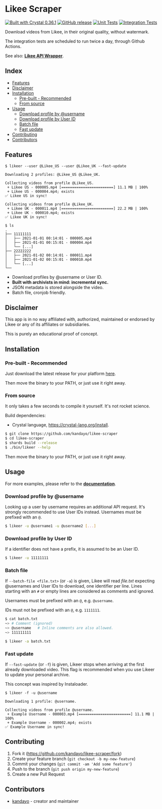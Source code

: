 # Likee Scraper

[![Built with Crystal 0.36.1](https://img.shields.io/badge/Crystal-0.36.1-%23333333)](https://crystal-lang.org/)
[![GitHub release](https://img.shields.io/github/release/kandayo/likee-scraper.svg?label=Release)](https://github.com/kandayo/likee-scraper/releases)
[![Unit Tests](https://github.com/kandayo/likee-scraper/workflows/Unit%20Tests/badge.svg)](https://github.com/kandayo/likee-scraper/actions)
[![Integration Tests](https://github.com/kandayo/likee-scraper/workflows/Integration%20Tests/badge.svg)](https://github.com/kandayo/likee-scraper/actions)

Download videos from Likee, in their original quality, without watermark.

The integration tests are scheduled to run twice a day, through Github Actions.

See also: [**Likee API Wrapper**](https://github.com/kandayo/likee.cr).

## Index

- [Features](#features)
- [Disclaimer](#disclaimer)
- [Installation](#installation)
  - [Pre-built - Recommended](#pre-built--recommended)
  - [From source](#from-source)
- [Usage](#usage)
  - [Download profile by @username](#download-profile-by-username)
  - [Download profile by User ID](#download-profile-by-user-id)
  - [Batch file](#batch-file)
  - [Fast update](#fast-update)
- [Contributing](#contributing)
- [Contributors](#contributors)

## Features

```
$ likeer --user @Likee_US --user @Likee_UK --fast-update

Downloading 2 profiles: @Likee_US @Likee_UK.

Collecting videos from profile @Likee_US.
 + Likee US - 000005.mp4 [========================] 11.1 MB | 100%
 + Likee US - 000004.mp4; exists
✅ Likee US in sync!

Collecting videos from profile @Likee_UK.
 + Likee UK - 000011.mp4 [========================] 22.2 MB | 100%
 + Likee UK - 000010.mp4; exists
✅ Likee UK in sync!

$ ls
.
├── 11111111
│   ├── 2021-01-01 00:14:01 - 000005.mp4
│   ├── 2021-01-01 00:15:01 - 000004.mp4
│   └── [...]
├── 22222222
│   ├── 2021-01-02 00:14:01 - 000011.mp4
│   ├── 2021-01-02 00:15:01 - 000010.mp4
│   └── [...]
└──
```

- Download profiles by @username or User ID.
- **Built with archivists in mind: incremental sync.**
- JSON metadata is stored alongside the video.
- Batch file, cronjob friendly.

## Disclaimer

This app is in no way affiliated with, authorized, maintained or endorsed by
Likee or any of its affiliates or subsidiaries.

This is purely an educational proof of concept.

## Installation

### Pre-built - Recommended

Just download the latest release for your platform [here](https://github.com/kandayo/likee-scraper/releases).

Then move the binary to your PATH, or just use it right away.

### From source

It only takes a few seconds to compile it yourself. It's not rocket science.

Build dependencies:
 - Crystal language, https://crystal-lang.org/install.

```bash
$ git clone https://github.com/kandayo/likee-scraper
$ cd likee-scraper
$ shards build --release
$ ./bin/likeer --help
```

Then move the binary to your PATH, or just use it right away.

## Usage

For more examples, please refer to the [**documentation**](https://absolab.xyz/likee-scraper).

### Download profile by @username

Looking up a user by username requires an additional API request. It's strongly
recommended to use User IDs instead. Usernames must be prefixed with an `@`.

```bash
$ likeer -u @username1 -u @username2 [...]
```

### Download profile by User ID

If a identifier does not have a prefix, it is assumed to be an User ID.

```bash
$ likeer -u 11111111
```

### Batch file

If `--batch-file <file.txt>` (or `-a`) is given, Likee will read *file.txt*
expecting @usernames and User IDs to download, one identifier per line.
Lines starting with an `#` or empty lines are considered as comments and
ignored.

Usernames must be prefixed with an `@`, e.g. `@username`.

IDs must not be prefixed with an `@`, e.g. `1111111`.

```bash
$ cat batch.txt
~> # Comment (ignored)
~> @username   # Inline comments are also allowed.
~> 111111111

$ likeer -a batch.txt
```

### Fast update

If `--fast-update` (or `-f`) is given, Likeer stops when arriving at the
first already downloaded video. This flag is recommended when you use Likeer
to update your personal archive.

This concept was inspired by Instaloader.

```
$ likeer -f -u @username

Downloading 1 profile: @username.

Collecting videos from profile @username.
 + Example Username - 000003.mp4 [========================] 11.1 MB | 100%
 + Example Username - 000002.mp4; exists
✅ Example Username in sync!
```

## Contributing

1. Fork it (<https://github.com/kandayo/likee-scraper/fork>)
2. Create your feature branch (`git checkout -b my-new-feature`)
3. Commit your changes (`git commit -am 'Add some feature'`)
4. Push to the branch (`git push origin my-new-feature`)
5. Create a new Pull Request

## Contributors

- [kandayo](https://github.com/kandayo) - creator and maintainer
